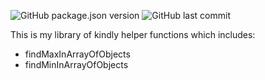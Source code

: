 ![GitHub package.json version](https://img.shields.io/github/package-json/v/kevin-lambda/kindly)
![GitHub last commit](https://img.shields.io/github/last-commit/kevin-lambda/kindly)

This is my library of kindly helper functions which includes:

- findMaxInArrayOfObjects
- findMinInArrayOfObjects

<!--
npm publish --access=public
npm version patch/minor/major
-->
